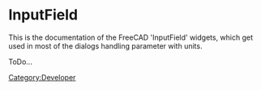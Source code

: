 # InputField

 

This is the documentation of the FreeCAD \'InputField\' widgets, which get used in most of the dialogs handling parameter with units.

ToDo\...

 

[Category:Developer](Category:Developer.md)
